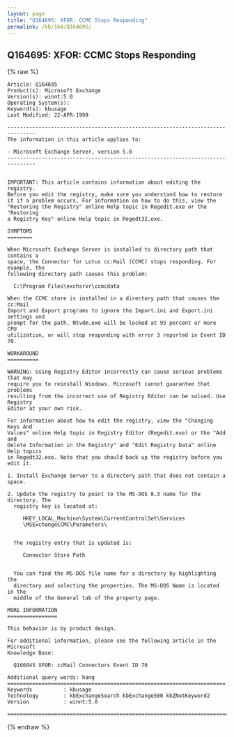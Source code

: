 ```yaml
---
layout: page
title: "Q164695: XFOR: CCMC Stops Responding"
permalink: /kb/164/Q164695/
---
```


## Q164695: XFOR: CCMC Stops Responding

{% raw %}

	Article: Q164695
	Product(s): Microsoft Exchange
	Version(s): winnt:5.0
	Operating System(s): 
	Keyword(s): kbusage
	Last Modified: 22-APR-1999
	
	-------------------------------------------------------------------------------
	The information in this article applies to:
	
	- Microsoft Exchange Server, version 5.0 
	-------------------------------------------------------------------------------
	
	
	IMPORTANT: This article contains information about editing the registry.
	Before you edit the registry, make sure you understand how to restore 
	it if a problem occurs. For information on how to do this, view the 
	"Restoring the Registry" online Help topic in Regedit.exe or the "Restoring 
	a Registry Key" online Help topic in Regedt32.exe.
	
	SYMPTOMS
	========
	
	When Microsoft Exchange Server is installed to directory path that contains a
	space, the Connector for Lotus cc:Mail (CCMC) stops responding. For example, the
	following directory path causes this problem:
	
	  C:\Program Files\exchsrvr\ccmcdata
	
	When the CCMC store is installed in a directory path that causes the cc:Mail
	Import and Export programs to ignore the Import.ini and Export.ini settings and
	prompt for the path, Ntvdm.exe will be locked at 95 percent or more CPU
	utilization, or will stop responding with error 3 reported in Event ID 70.
	
	WORKAROUND
	==========
	
	WARNING: Using Registry Editor incorrectly can cause serious problems that may
	require you to reinstall Windows. Microsoft cannot guarantee that problems
	resulting from the incorrect use of Registry Editor can be solved. Use Registry
	Editor at your own risk.
	
	For information about how to edit the registry, view the "Changing Keys And
	Values" online Help topic in Registry Editor (Regedit.exe) or the "Add and
	Delete Information in the Registry" and "Edit Registry Data" online Help topics
	in Regedt32.exe. Note that you should back up the registry before you edit it.
	
	1. Install Exchange Server to a directory path that does not contain a space.
	
	2. Update the registry to point to the MS-DOS 8.3 name for the directory. The
	  registry key is located at:
	
	     HKEY_LOCAL_Machine\System\CurrentControlSet\Services
	     \MSExchangeCCMC\Parameters\ 
	 
	
	  The registry entry that is updated is:
	
	     Connector Store Path
	 
	
	  You can find the MS-DOS file name for a directory by highlighting the
	  directory and selecting the properties. The MS-DOS Name is located in the
	  middle of the General tab of the property page.
	
	MORE INFORMATION
	================
	
	This behavior is by product design.
	
	For additional information, please see the following article in the Microsoft
	Knowledge Base:
	
	  Q166045 XFOR: ccMail Connectors Event ID 70
	
	Additional query words: hang
	======================================================================
	Keywords          : kbusage 
	Technology        : kbExchangeSearch kbExchange500 kbZNotKeyword2
	Version           : winnt:5.0
	
	=============================================================================
	

{% endraw %}
